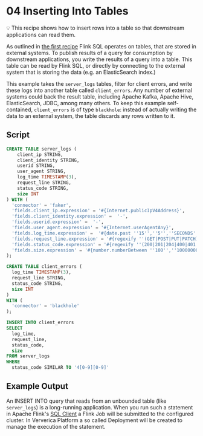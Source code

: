 # 04 Inserting Into Tables

:bulb: This recipe shows how to insert rows into a table so that downstream applications can read them.

As outlined in [the first recipe](recipes/01/01_create_table.md) Flink SQL operates on tables, that are stored in external systems.
To publish results of a query for consumption by downstream applications, you write the results of a query into a table. 
This table can be read by Flink SQL, or directly by connecting to the external system that is storing the data (e.g. an ElasticSearch index.)

This example takes the `server_logs` tables, filter for client errors, and write these logs into another table called `client_errors`.
Any number of external systems could back the result table, including Apache Kafka, Apache Hive, ElasticSearch, JDBC, among many others. 
To keep this example self-contained, `client_errors` is of type `blackhole`: instead of actually writing the data to an external system, the table discards any rows written to it.

## Script

```sql
CREATE TABLE server_logs ( 
    client_ip STRING,
    client_identity STRING, 
    userid STRING, 
    user_agent STRING,
    log_time TIMESTAMP(3),
    request_line STRING, 
    status_code STRING, 
    size INT
) WITH (
  'connector' = 'faker', 
  'fields.client_ip.expression' = '#{Internet.publicIpV4Address}',
  'fields.client_identity.expression' =  '-',
  'fields.userid.expression' =  '-',
  'fields.user_agent.expression' = '#{Internet.userAgentAny}',
  'fields.log_time.expression' =  '#{date.past ''15'',''5'',''SECONDS''}',
  'fields.request_line.expression' = '#{regexify ''(GET|POST|PUT|PATCH){1}''} #{regexify ''(/search\.html|/login\.html|/prod\.html|cart\.html|/order\.html){1}''} #{regexify ''(HTTP/1\.1|HTTP/2|/HTTP/1\.0){1}''}',
  'fields.status_code.expression' = '#{regexify ''(200|201|204|400|401|403|301){1}''}',
  'fields.size.expression' = '#{number.numberBetween ''100'',''10000000''}'
);

CREATE TABLE client_errors (
  log_time TIMESTAMP(3),
  request_line STRING,
  status_code STRING,
  size INT
)
WITH (
  'connector' = 'blackhole'
);

INSERT INTO client_errors
SELECT 
  log_time,
  request_line,
  status_code,
  size
FROM server_logs
WHERE 
  status_code SIMILAR TO '4[0-9][0-9]'
```

## Example Output

An INSERT INTO query that reads from an unbounded table (like `server_logs`) is a long-running application. 
When you run such a statement in Apache Flink's [SQL Client](https://ci.apache.org/projects/flink/flink-docs-stable/dev/table/sqlClient.html) a Flink Job will be submitted to the configured cluster. 
In Ververica Platform a so called Deployment will be created to manage the execution of the statement.
